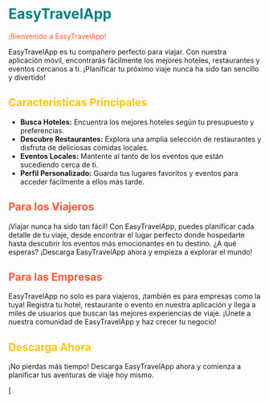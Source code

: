 # <span style="color:#008080">EasyTravelApp</span>

<span style="color:#FF5733">¡Bienvenido a EasyTravelApp!</span>

EasyTravelApp es tu compañero perfecto para viajar. Con nuestra aplicación móvil, encontrarás fácilmente los mejores hoteles, restaurantes y eventos cercanos a ti. ¡Planificar tu próximo viaje nunca ha sido tan sencillo y divertido!

## <span style="color:#FFC300">Características Principales</span>

- **Busca Hoteles:** Encuentra los mejores hoteles según tu presupuesto y preferencias.
- **Descubre Restaurantes:** Explora una amplia selección de restaurantes y disfruta de deliciosas comidas locales.
- **Eventos Locales:** Mantente al tanto de los eventos que están sucediendo cerca de ti.
- **Perfil Personalizado:** Guarda tus lugares favoritos y eventos para acceder fácilmente a ellos más tarde.

## <span style="color:#FF5733">Para los Viajeros</span>

¡Viajar nunca ha sido tan fácil! Con EasyTravelApp, puedes planificar cada detalle de tu viaje, desde encontrar el lugar perfecto donde hospedarte hasta descubrir los eventos más emocionantes en tu destino. ¿A qué esperas? ¡Descarga EasyTravelApp ahora y empieza a explorar el mundo!

## <span style="color:#FF5733">Para las Empresas</span>

EasyTravelApp no solo es para viajeros, ¡también es para empresas como la tuya! Registra tu hotel, restaurante o evento en nuestra aplicación y llega a miles de usuarios que buscan las mejores experiencias de viaje. ¡Únete a nuestra comunidad de EasyTravelApp y haz crecer tu negocio!

## <span style="color:#FFC300">Descarga Ahora</span>

¡No pierdas más tiempo! Descarga EasyTravelApp ahora y comienza a planificar tus aventuras de viaje hoy mismo.

[
